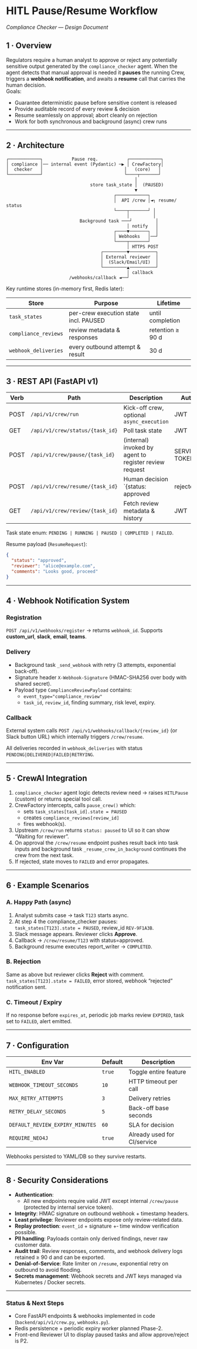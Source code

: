 # HITL Pause/Resume Workflow  
_Compliance Checker — Design Document_  

## 1 · Overview  

Regulators require a human analyst to approve or reject any potentially sensitive output generated by the `compliance_checker` agent. When the agent detects that manual approval is needed it **pauses** the running Crew, triggers a **webhook notification**, and awaits a **resume** call that carries the human decision.  
Goals:  

* Guarantee deterministic pause before sensitive content is released  
* Provide auditable record of every review & decision  
* Resume seamlessly on approval; abort cleanly on rejection  
* Work for both synchronous and background (async) crew runs  

---

## 2 · Architecture  

```
┌────────────┐           Pause req.           ┌────────────┐
│ compliance │── internal event (Pydantic) ─▶ │ CrewFactory│
│  checker   │                               │   (core)   │
└────────────┘                               └────┬───────┘
                                                 │
                                store task_state │  (PAUSED)
                                                 ▼
                                         ┌────────────┐
                                         │  API /crew │◄┐ resume/ status
                                         └────┬───────┘ │
                                              │         │
                            Background task ───┘         │
                                              │ notify   │
                                         ┌────▼───────┐  │
                                         │ Webhooks   │──┘
                                         └────┬───────┘
                                              │ HTTPS POST
                                    ┌─────────▼──────────┐
                                    │ External reviewer  │
                                    │  (Slack/Email/UI)  │
                                    └─────────▲──────────┘
                                              │ callback
                        /webhooks/callback ◄──┘
```

Key runtime stores (in-memory first, Redis later):  

| Store | Purpose | Lifetime |
|-------|---------|----------|
| `task_states` | per-crew execution state incl. PAUSED | until completion |
| `compliance_reviews` | review metadata & responses |  retention ≥ 90 d |
| `webhook_deliveries` | every outbound attempt & result | 30 d |

---

## 3 · REST API (FastAPI v1)  

| Verb | Path | Description | Auth |
|------|------|-------------|------|
| POST | `/api/v1/crew/run` | Kick-off crew, optional `async_execution` | JWT |
| GET  | `/api/v1/crew/status/{task_id}` | Poll task state | JWT |
| POST | `/api/v1/crew/pause/{task_id}` | (internal) invoked by agent to register review request | SERVICE TOKEN |
| POST | `/api/v1/crew/resume/{task_id}` | Human decision `{status: approved|rejected}` | JWT |
| GET  | `/api/v1/crew/review/{task_id}` | Fetch review metadata & history | JWT |

Task state enum: `PENDING | RUNNING | PAUSED | COMPLETED | FAILED`.

Resume payload (`ResumeRequest`):  

```json
{
  "status": "approved",
  "reviewer": "alice@example.com",
  "comments": "Looks good, proceed"
}
```

---

## 4 · Webhook Notification System  

### Registration  
`POST /api/v1/webhooks/register` → returns `webhook_id`. Supports **custom_url**, **slack**, **email**, **teams**.

### Delivery  
* Background task `_send_webhook` with retry (3 attempts, exponential back-off).  
* Signature header `X-Webhook-Signature` (HMAC-SHA256 over body with shared secret).  
* Payload type `ComplianceReviewPayload` contains:  
  * `event_type="compliance_review"`  
  * `task_id`, `review_id`, finding summary, risk level, expiry.

### Callback  
External system calls `POST /api/v1/webhooks/callback/{review_id}` (or Slack button URL) which internally triggers `/crew/resume`.

All deliveries recorded in `webhook_deliveries` with status `PENDING|DELIVERED|FAILED|RETRYING`.

---

## 5 · CrewAI Integration  

1. `compliance_checker` agent logic detects review need → raises `HITLPause` (custom) or returns special tool call.  
2. CrewFactory intercepts, calls `pause_crew()` which:  
   * sets `task_states[task_id].state = PAUSED`  
   * creates `compliance_reviews[review_id]`  
   * fires webhook(s).  
3. Upstream `/crew/run` returns `status: paused` to UI so it can show “Waiting for reviewer”.  
4. On approval the `/crew/resume` endpoint pushes result back into task inputs and background task `_resume_crew_in_background` continues the crew from the next task.  
5. If rejected, state moves to `FAILED` and error propagates.

---

## 6 · Example Scenarios  

### A. Happy Path (async)  
1. Analyst submits case → task `T123` starts async.  
2. At step 4 the compliance_checker pauses:  
   `task_states[T123].state = PAUSED`, review_id `REV-9F1A3B`.  
3. Slack message appears. Reviewer clicks **Approve**.  
4. Callback → `/crew/resume/T123` with status=approved.  
5. Background resume executes report_writer → `COMPLETED`.  

### B. Rejection  
Same as above but reviewer clicks **Reject** with comment.  
`task_states[T123].state = FAILED`, error stored, webhook “rejected” notification sent.

### C. Timeout / Expiry  
If no response before `expires_at`, periodic job marks review `EXPIRED`, task set to `FAILED`, alert emitted.

---

## 7 · Configuration  

| Env Var | Default | Description |
|---------|---------|-------------|
| `HITL_ENABLED` | `true` | Toggle entire feature |
| `WEBHOOK_TIMEOUT_SECONDS` | `10` | HTTP timeout per call |
| `MAX_RETRY_ATTEMPTS` | `3` | Delivery retries |
| `RETRY_DELAY_SECONDS` | `5` | Back-off base seconds |
| `DEFAULT_REVIEW_EXPIRY_MINUTES` | `60` | SLA for decision |
| `REQUIRE_NEO4J` | `true` | Already used for CI/service |

Webhooks persisted to YAML/DB so they survive restarts.

---

## 8 · Security Considerations  

* **Authentication**:  
  * All new endpoints require valid JWT except internal `/crew/pause` (protected by internal service token).  
* **Integrity**: HMAC signature on outbound webhook + timestamp headers.  
* **Least privilege**: Reviewer endpoints expose only review-related data.  
* **Replay protection**: `event_id` + signature +‐ time window verification possible.  
* **PII handling**: Payloads contain only derived findings, never raw customer data.  
* **Audit trail**: Review responses, comments, and webhook delivery logs retained ≥ 90 d and can be exported.  
* **Denial-of-Service**: Rate limiter on `/resume`, exponential retry on outbound to avoid flooding.  
* **Secrets management**: Webhook secrets and JWT keys managed via Kubernetes / Docker secrets.  

---

### Status & Next Steps  

* Core FastAPI endpoints & webhooks implemented in code (`backend/api/v1/crew.py`, `webhooks.py`).  
* Redis persistence + periodic expiry worker planned Phase-2.  
* Front-end Reviewer UI to display paused tasks and allow approve/reject is P2.  
